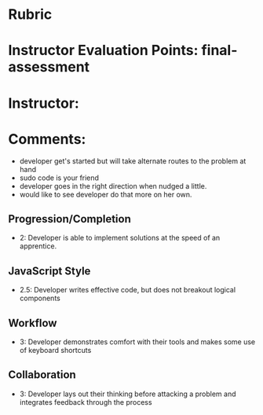 # Rubric
# Instructor Evaluation Points: final-assessment
# Instructor:
# Comments:
  - developer get's started but will take alternate routes to the problem at hand
  - sudo code is your friend
  - developer goes in the right direction when nudged a little.
  - would like to see developer do that more on her own.

## Progression/Completion

* 2: Developer is able to implement solutions at the speed of an apprentice.

## JavaScript Style

* 2.5: Developer writes effective code, but does not breakout logical components

## Workflow

* 3: Developer demonstrates comfort with their tools and makes some use of keyboard shortcuts

## Collaboration

* 3: Developer lays out their thinking before attacking a problem and integrates feedback through the process
